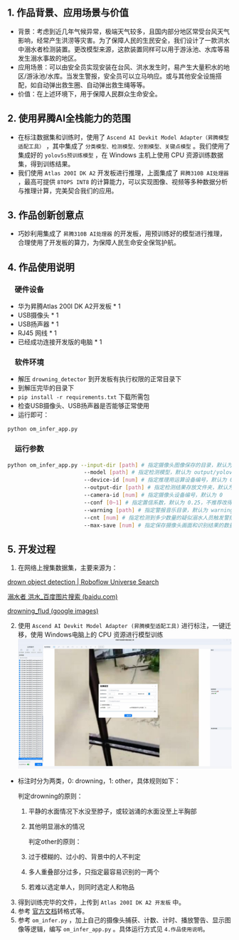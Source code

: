## 1. 作品背景、应用场景与价值

- 背景：考虑到近几年气候异常，极端天气较多，且国内部分地区常受台风天气影响，经常产生洪涝等灾害。为了保障人民的生民安全，我们设计了一款洪水中溺水者检测装置。更改模型来源，这款装置同样可以用于游泳池、水库等易发生溺水事故的地区。
- 应用场景：可以由安全员实现安装在台风、洪水发生时，易产生大量积水的地区/游泳池/水库。当发生警报，安全员可以立马响应。或与其他安全设施搭配，如自动弹出救生圈、自动弹出救生绳等等。
- 价值：在上述环境下，用于保障人民群众生命安全。

## 2. 使用昇腾AI全栈能力的范围

- 在标注数据集和训练时，使用了 `Ascend AI Devkit Model Adapter（昇腾模型适配工具）` ，其中集成了 `分类模型、检测模型、分割模型、关键点模型` 。我们使用了集成好的 `yolov5s预训练模型` ，在 Windows 主机上使用 CPU 资源训练数据集，得到训练结果。
- 我们使用 `Atlas 200I DK A2` 开发板进行推理，上面集成了 `昇腾310B AI处理器` ，最高可提供 `8TOPS INT8` 的计算能力，可以实现图像、视频等多种数据分析与推理计算，完美契合我们的应用。

## 3. 作品创新创意点

- 巧妙利用集成了 `昇腾310B AI处理器` 的开发板，用预训练好的模型进行推理，合理使用了开发板的算力，为保障人民生命安全保驾护航。

## 4. 作品使用说明

### &emsp;硬件设备

- 华为昇腾Atlas 200I DK A2开发板 \* 1
- USB摄像头 \* 1
- USB扬声器 \* 1
- RJ45 网线 \* 1
- 已经成功连接开发版的电脑 \* 1

### &emsp;软件环境

- 解压 `drowning_detector` 到开发板有执行权限的正常目录下
- 到解压完毕的目录下
- `pip install -r requirements.txt` 下载所需包
- 检查USB摄像头、USB扬声器是否能够正常使用
- 运行即可：

```python
python om_infer_app.py
```

### &emsp;运行参数

```Bash
python om_infer_app.py --input-dir [path] # 指定摄像头图像保存的目录，默认为 test/images
                        --model [path] # 指定检测模型，默认为 output/yolov5s_bs1.om
                        --device-id [num] # 指定推理用运算设备编号，默认为 0
                        --output-dir [path] # 指定检测结果存放文件夹，默认为 output
                        --camera-id [num] # 指定摄像头设备编号，默认为 0
                        --conf [0~1] # 指定置信系数，默认为 0.25，不推荐改得太高
                        --warning [path] # 指定警报音乐目录，默认为 warning_sound.mp3
                        --cnt [num] # 指定检测到多少数量的疑似溺水人员触发警报，默认为 25
                        --max-save [num] # 指定保存摄像头画面和识别结果的数量，默认为 200
```

## 5. 开发过程

1. 在网络上搜集数据集，主要来源为：

[drown object detection | Roboflow Universe Search](https://universe.roboflow.com/search?q=drown%20object%20detection)

[溺水者 洪水_百度图片搜索 (baidu.com)](https://image.baidu.com/search/index?tn=baiduimage&ps=1&ct=201326592&lm=-1&cl=2&nc=1&ie=utf-8&dyTabStr=MTEsMCwxLDMsNiw0LDUsMiw3LDgsOQ%3D%3D&word=%E6%BA%BA%E6%B0%B4%E8%80%85+%E6%B4%AA%E6%B0%B4)

[drowning_flud (google images)](https://www.google.com/search?sxsrf=AB5stBh_xezQQaD1MVQDmy10NP0-tD09Nw:1691657796471&q=drowning+flud&tbm=isch&source=lnms&sa=X&ved=2ahUKEwiqzqiw3NGAAxWE_mEKHUSzBxAQ0pQJegQIChAB&biw=1631&bih=913&dpr=1.56)

2. 使用 `Ascend AI Devkit Model Adapter (昇腾模型适配工具)` 进行标注，一键迁移，使用 Windows电脑上的 CPU 资源进行模型训练![](../pics/yijianqianyi.jpg)
- 标注时分为两类，0: drowning，1: other，具体规则如下：
  
    判定drowning的原则：
  
  1. 平静的水面情况下水没至脖子，或较汹涌的水面没至上半胸部
  
  2. 其他明显溺水的情况
     
     判定other的原则：
  
  3. 过于模糊的、过小的、背景中的人不判定
  
  4. 多人重叠部分过多，只指定最容易识别的一两个
  
  5. 若难以选定单人，则同时选定人和物品
3. 得到训练完毕的文件，上传到 `Atlas 200I DK A2 开发板` 中。
4. 参考 [官方文档](https://www.hiascend.com/document/detail/zh/Atlas200IDKA2DeveloperKit/23.0.RC1/Getting%20Started%20with%20Application%20Development/iaqd/iaqd_0010.html)转格式等。
5. 参考 `om_infer.py` ，加上自己的摄像头捕获、计数、计时、播放警告、显示图像等逻辑，编写 `om_infer_app.py` 。具体运行方式见 `4.作品使用说明`。